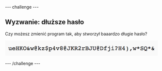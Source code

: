 --- challenge ---
## Wyzwanie: dłuższe hasło
Czy możesz zmienić program tak, aby stworzył baaardzo długie hasło?

![zrzut ekranu](images/passwords-long.png)




--- /challenge ---